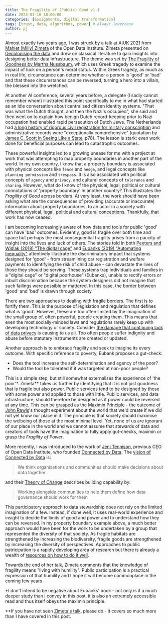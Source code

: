 ```yaml
---
title: The Fragility of (Public) Good v1.1
date: 2023-03-16 18:00:00
categories: [assignments, digital transformation]
tags: [trust, data, algorithms, power] # always lowercase
author: pj
---
```

Almost exactly two years ago, I was struck by a talk at [AIUK 2021](https://www.conferencecast.tv/event-1857-aiuk-2021) from [Mahlet (Milly) Zimeta](https://theodi.org/person/dr-mahlet-milly-zimeta/) of the Open Data Institute. Zimeta presented on [Decolonising the data](https://www.conferencecast.tv/talk-40011-aiuk-spotlight-talks-session-1) and drew on classical literature to gain insights into designing better data infrastructure. The theme was set by [The Fragility of Goodness by Martha Nussbaum](https://www.cambridge.org/core/books/fragility-of-goodness/B212012979833A828690B9CA907A87BF), which uses Greek tragedy to examine the impact of luck on a person's moral status. Within Greek tragedy, as much as in real life, circumstance can determine whether a person is 'good' or 'bad' and that these circumstances can be reversed, turning a hero into a villain, the blessed into the wretched.

At another AI conference, several years before, a delegate (I sadly cannot remember whom) illustrated this point specifically to me in what had started as an idle conversation about centralised citizen identity systems. "That was what the Dutch thought, and then the Nazi's occupied", she said and then went on to explain how benign Dutch record-keeping prior to Nazi occupation had enabled rapid persecution of Dutch Jews. The Netherlands had [a long history of rigorous civil registration for military conscription](https://www.dutchgenealogy.nl/civil-registration) and administrative records were "exceptionally comprehensive" (quotation by [James C. Scott in Seeing Like a State](https://theanarchistlibrary.org/library/james-c-scott-seeing-like-a-state), p78). The lesson is stark: even work done for beneficial purposes can lead to catastrophic outcomes.

These powerful insights led to a growing unease for me with a project at work that was attempting to map property boundaries in another part of the world. In my own country, I know that a property boundary is associated with physical concepts like `fence` and `hedge`, and legal concepts like `planning permission` and `trespass`. It is also associated with political concepts of `agency` and `privacy`, and cultural concepts of `tolerance` and `sharing`. However, what do I know of the physical, legal, political or cultural connotations of 'property boundary' in another country? This illustrates the _Fragility of Good_ across borders. At very least, the work should have been asking what are the consequences of providing (accurate or inaccurate) information about property boundaries, to an actor in a society with different physical, legal, political and cultural conceptions. Thankfully, that work has now ceased.

I am becoming increasingly aware of how data and tools for public 'good' can have 'bad' outcomes. Evidently, good is fragile over both time and space but perhaps the most consequential fragility arises from a paucity of insight into the lives and luck of others. The stories told in both [Peeters and Widlak (2018) "The digital cage"](https://www.sciencedirect.com/science/article/pii/S0740624X17302058) and [Eubanks (2019) "Automating Inequality"](https://us.macmillan.com/books/9781250074317/automatinginequality) attentively illustrate the discriminatory impact that systems designed for 'good' - from streamlining car registration and welfare payments to identifying the risk of child abuse - can devastate the lives of those they should be serving. These systems trap individuals and families in a "digital cage" or "digital poorhouse" (Eubanks), unable to rectify errors or inbuilt discrimination because the system designers did not imagine that such failings were possible or mattered. In this case, the border between 'good' and 'bad' is drawn through society.

There are two approaches to dealing with fragile borders. The first is to fortify them. This is the purpose of legislation and regulation that defines what is 'good'. However, these are too often limited by the imagination of the small group of, often powerful, people creating them. This means that even the most socially-minded laws and regulations rarely keep up with developing technology or society. Consider [the damage that continuing lack of data privacy](https://theswaddle.com/what-is-a-constant-lack-of-digital-privacy-doing-to-our-mental-health/) is causing to us all. Too often people suffer indignity and abuse before statutary instruments are created or updated.

Another approach is to embrace fragility and seek to imagine its every outcome. With specific reference to poverty, Eubank proposes a gut-check:
* Does the tool increase the self-determination and agency of the poor?
* Would the tool be tolerated if it was targeted at non-poor people?

This is a simple step, but still somewhat externalises the experience of 'the poor'*. Zimeta** takes us further by identifying that it is not just goodness that is fragile but also power. Public services tend to be designed by those with some power and applied to those with little. Public services, and data infrastructure, should therefore be designed as if power could be reversed at any time. This can be grasped as the [Maximin Principle](https://en.wikipedia.org/wiki/Minimax#:~:text=In%20philosophy%2C%20the,members%20of%20society%22) - the outcome of [John Rawls](https://en.wikipedia.org/wiki/John_Rawls)'s thought experiment about the world that we'd create if we did not yet know our place in it. The principle is that society should maximise the welbeing of those at the most minimal level. Yet, none of us are ignorant of our place in the world and we cannot assume that stewards of data and creators of tools have the imagination to fully apply gut-checks, maximin or grasp the _Fragility of Power_. 

More recently, I was introduced to the work of [Jeni Tennison](https://connectedbydata.org/people/jeni-tennison), previous CEO of Open Data Institute, who founded [Connected by Data](https://connectedbydata.org). The [vision of Connected by Data](https://connectedbydata.org/resources/strategic-roadmap-2022-2023) is:
>  We think organisations and communities should make decisions about data together

and their [Theory of Change](https://docs.google.com/document/d/1uI500_Qsu3NK-8zIpm2GML0LKJPA6vpMZDbJbjZm1kE/edit) describes building capability by:
> Working alongside communities to help them define how data governance should work for them

This participatory approach to data stewardship does not rely on the limited imagination of a few. Instead, if done well, it uses real-world experience and insight to decide the limits of good and power and to understand how they can be reversed. In my property boundary example above, a much better approach would have been for the work to be undertaken by a group that represented the diversity of that society. As fragile habitats are strengthened by increasing the biodiversity, fragile goods are strengthened by increasing the diversity of perspectives. Approaches to public patricipation is a rapidly developing area of research but there is already a wealth of [resources on how to do it well](https://involve.org.uk/resources/methods).

Towards the end of her talk, Zimeta comments that the knowledge of fragility means "living with humility". Public participation is a practical expression of that humility and I hope it will become commonplace in the coming few years

*I don't intend to be negative about Eubanks' book - not only is it a much deeper study than I convey in this post, it is also an extremely accessible read and thus itself obeys the maximin principle. 

**If you have not seen [Zimeta's talk](https://www.conferencecast.tv/talk-40011-aiuk-spotlight-talks-session-1), please do - it covers so much more than I have covered in this post.
